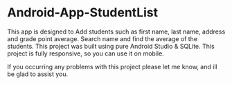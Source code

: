 # Android-App-StudentList

This app is designed to Add students such as first name, last name, address and grade point average.
Search name and find the average of the students.
This project was built using pure Android Studio & SQLite. This project is fully responsive, so you can use it on mobile.

If you occurring any problems with this project please let me know, and ill be glad to assist you.
